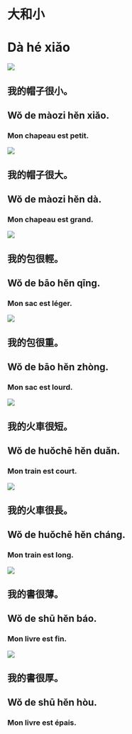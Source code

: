 # 大和小
# Dà hé xiǎo

![](../../static/images/grand_et_petit/img_1.png)
## 我的帽子很小。
## Wǒ de màozi hěn xiǎo.
### Mon chapeau est petit.

![](../../static/images/grand_et_petit/img_2.png)
## 我的帽子很大。
## Wǒ de màozi hěn dà.
### Mon chapeau est grand.

![](../../static/images/grand_et_petit/img_3.png)
## 我的包很輕。
## Wǒ de bāo hěn qīng.
### Mon sac est léger.

![](../../static/images/grand_et_petit/img_4.png)
## 我的包很重。
## Wǒ de bāo hěn zhòng.
### Mon sac est lourd.

![](../../static/images/grand_et_petit/img_5.png)
## 我的火車很短。
## Wǒ de huǒchē hěn duǎn.
### Mon train est court.

![](../../static/images/grand_et_petit/img_6.png)
## 我的火車很長。
## Wǒ de huǒchē hěn cháng.
### Mon train est long.

![](../../static/images/grand_et_petit/img_7.png)

## 我的書很薄。 
## Wǒ de shū hěn báo.
### Mon livre est fin.

![](../../static/images/grand_et_petit/img_8.png)
## 我的書很厚。
## Wǒ de shū hěn hòu.
### Mon livre est épais.
